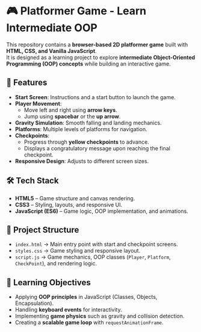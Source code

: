# 🎮 Platformer Game - Learn Intermediate OOP

This repository contains a **browser-based 2D platformer game** built with **HTML, CSS, and Vanilla JavaScript**.  
It is designed as a learning project to explore **intermediate Object-Oriented Programming (OOP) concepts** while building an interactive game.

## 🚀 Features
- **Start Screen**: Instructions and a start button to launch the game.  
- **Player Movement**:  
  - Move left and right using **arrow keys**.  
  - Jump using **spacebar** or the **up arrow**.  
- **Gravity Simulation**: Smooth falling and landing mechanics.  
- **Platforms**: Multiple levels of platforms for navigation.  
- **Checkpoints**:  
  - Progress through **yellow checkpoints** to advance.  
  - Displays a congratulatory message upon reaching the final checkpoint.  
- **Responsive Design**: Adjusts to different screen sizes.

## 🛠️ Tech Stack
- **HTML5** – Game structure and canvas rendering.  
- **CSS3** – Styling, layouts, and responsive UI.  
- **JavaScript (ES6)** – Game logic, OOP implementation, and animations.

## 📂 Project Structure
- `index.html` → Main entry point with start and checkpoint screens.  
- `styles.css` → Game styling and responsive layout.  
- `script.js` → Game mechanics, OOP classes (`Player`, `Platform`, `CheckPoint`), and rendering logic.  

## 🎯 Learning Objectives
- Applying **OOP principles** in JavaScript (Classes, Objects, Encapsulation).  
- Handling **keyboard events** for interactivity.  
- Implementing **game physics** such as gravity and collision detection.  
- Creating a **scalable game loop** with `requestAnimationFrame`.  
